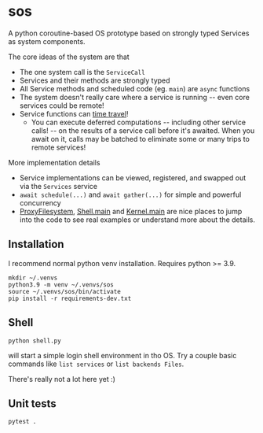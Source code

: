 # sos
A python coroutine-based OS prototype based on strongly typed Services as system components.

The core ideas of the system are that
- The one system call is the `ServiceCall`
- Services and their methods are strongly typed
- All Service methods and scheduled code (eg. `main`) are `async` functions
- The system doesn't really care where a service is running -- even core services could be remote!
- Service functions can [time travel](https://capnproto.org/rpc.html)!
  - You can execute deferred computations -- including other service calls! -- on the results
    of a service call before it's awaited. When you await on it, calls may be batched to eliminate
    some or many trips to remote services!

More implementation details
- Service implementations can be viewed, registered, and swapped out via the `Services` service
- `await schedule(...)` and `await gather(...)` for simple and powerful concurrency
- [ProxyFilesystem](https://github.com/bethebunny/sos/blob/master/sos/services/files.py#L223), [Shell.main](https://github.com/bethebunny/sos/blob/master/shell.py#L76) and [Kernel.main](https://github.com/bethebunny/sos/blob/master/sos/kernel_main.py#L212) are nice places to jump into the code to see real examples or understand more about the details.

## Installation

I recommend normal python venv installation. Requires python >= 3.9.
```
mkdir ~/.venvs
python3.9 -m venv ~/.venvs/sos
source ~/.venvs/sos/bin/activate
pip install -r requirements-dev.txt
```

## Shell

```
python shell.py
```
will start a simple login shell environment in tho OS. Try a couple basic commands like `list services` or `list backends Files`.

There's really not a lot here yet :)

## Unit tests

```
pytest .
```

